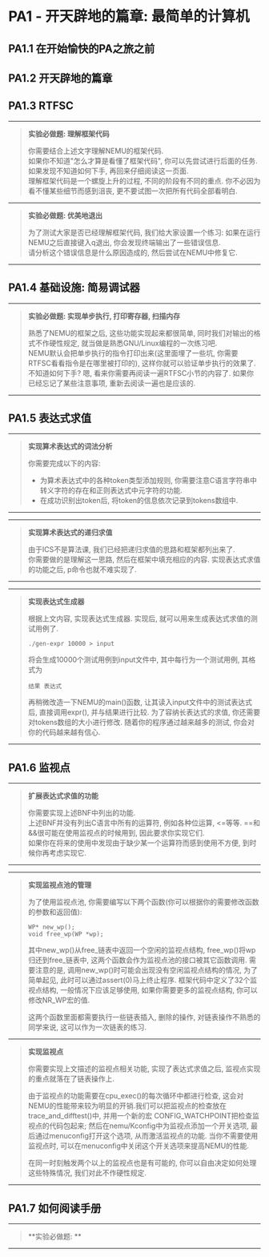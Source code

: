 # PA1 - 开天辟地的篇章: 最简单的计算机

## PA1.1 在开始愉快的PA之旅之前

## PA1.2 开天辟地的篇章

## PA1.3 RTFSC
***
>**实验必做题: 理解框架代码**
>
>你需要结合上述文字理解NEMU的框架代码.  
>如果你不知道"怎么才算是看懂了框架代码", 你可以先尝试进行后面的任务. 如果发现不知道如何下手, 再回来仔细阅读这一页面.  
>理解框架代码是一个螺旋上升的过程, 不同的阶段有不同的重点. 你不必因为看不懂某些细节而感到沮丧, 更不要试图一次把所有代码全部看明白.  

***
>**实验必做题: 优美地退出**
>
>为了测试大家是否已经理解框架代码, 我们给大家设置一个练习: 如果在运行NEMU之后直接键入q退出, 你会发现终端输出了一些错误信息.  
>请分析这个错误信息是什么原因造成的, 然后尝试在NEMU中修复它.  

***

## PA1.4 基础设施: 简易调试器

***
>**实验必做题: 实现单步执行, 打印寄存器, 扫描内存**
>
>熟悉了NEMU的框架之后, 这些功能实现起来都很简单, 同时我们对输出的格式不作硬性规定, 就当做是熟悉GNU/Linux编程的一次练习吧.  
>NEMU默认会把单步执行的指令打印出来(这里面埋了一些坑, 你需要RTFSC看看指令是在哪里被打印的), 这样你就可以验证单步执行的效果了.  
>不知道如何下手? 嗯, 看来你需要再阅读一遍RTFSC小节的内容了. 如果你已经忘记了某些注意事项, 重新去阅读一遍也是应该的.  
***


## PA1.5 表达式求值
***
>**实现算术表达式的词法分析**
>
>你需要完成以下的内容:
>- 为算术表达式中的各种token类型添加规则, 你需要注意C语言字符串中转义字符的存在和正则表达式中元字符的功能.
>- 在成功识别出token后, 将token的信息依次记录到tokens数组中.
***

***
>**实现算术表达式的递归求值**
>
>由于ICS不是算法课, 我们已经把递归求值的思路和框架都列出来了.   
>你需要做的是理解这一思路, 然后在框架中填充相应的内容. 实现表达式求值的功能之后, p命令也就不难实现了.
***

***
>**实现表达式生成器**
>
>根据上文内容, 实现表达式生成器. 实现后, 就可以用来生成表达式求值的测试用例了.
>```
>./gen-expr 10000 > input
>```
>将会生成10000个测试用例到input文件中, 其中每行为一个测试用例, 其格式为
>```
>结果 表达式
>```
>再稍微改造一下NEMU的main()函数, 让其读入input文件中的测试表达式后, 直接调用expr(), 并与结果进行比较.
>为了容纳长表达式的求值, 你还需要对tokens数组的大小进行修改.
>随着你的程序通过越来越多的测试, 你会对你的代码越来越有信心.
***


## PA1.6 监视点

***
>**扩展表达式求值的功能**
>
>你需要实现上述BNF中列出的功能.  
>上述BNF并没有列出C语言中所有的运算符, 例如各种位运算, <=等等. ==和&&很可能在使用监视点的时候用到, 因此要求你实现它们.  
>如果你在将来的使用中发现由于缺少某一个运算符而感到使用不方便, 到时候你再考虑实现它.  
***

***
>**实现监视点池的管理**
>  
>为了使用监视点池, 你需要编写以下两个函数(你可以根据你的需要修改函数的参数和返回值):
>```
>WP* new_wp();
>void free_wp(WP *wp);
>```
>其中new_wp()从free_链表中返回一个空闲的监视点结构, free_wp()将wp归还到free_链表中, 这两个函数会作为监视点池的接口被其它函数调用.
>需要注意的是, 调用new_wp()时可能会出现没有空闲监视点结构的情况, 为了简单起见, 此时可以通过assert(0)马上终止程序.
>框架代码中定义了32个监视点结构, 一般情况下应该足够使用, 如果你需要更多的监视点结构, 你可以修改NR_WP宏的值.  
>  
>这两个函数里面都需要执行一些链表插入, 删除的操作, 对链表操作不熟悉的同学来说, 这可以作为一次链表的练习.  
***

>**实现监视点**
>
>你需要实现上文描述的监视点相关功能, 实现了表达式求值之后, 监视点实现的重点就落在了链表操作上.
>
>由于监视点的功能需要在cpu_exec()的每次循环中都进行检查, 这会对NEMU的性能带来较为明显的开销.我们可以把监视点的检查放在trace_and_difftest()中, 并用一个新的宏 CONFIG_WATCHPOINT把检查监视点的代码包起来; 然后在nemu/Kconfig中为监视点添加一个开关选项, 最后通过menuconfig打开这个选项, 从而激活监视点的功能. 当你不需要使用监视点时, 可以在menuconfig中关闭这个开关选项来提高NEMU的性能.
>
>在同一时刻触发两个以上的监视点也是有可能的, 你可以自由决定如何处理这些特殊情况, 我们对此不作硬性规定.
***


## PA1.7 如何阅读手册


***
>**实验必做题: **
>
***
